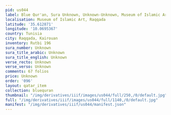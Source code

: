 ```yaml
---
pid: us044
label: Blue Qur'an, Sura Unknown, Unknown-Unknown, Museum of Islamic Art, Raqqada
localisation: Museum of Islamic Art, Raqqada
latitude: '35.612871'
longitude: '10.0695367'
country: Tunisia
city: Raqqada, Kairouan
inventory: Rutbi 196
sura_number: Unknown
sura_title_arabic: Unknown
sura_title_english: Unknown
verse_recto: Unknown
verse_verso: Unknown
comments: 67 folios
price: Unknown
order: '096'
layout: qatar_item
collection: bluequran
thumbnail: "/img/derivatives/iiif/images/us044/full/250,/0/default.jpg"
full: "/img/derivatives/iiif/images/us044/full/1140,/0/default.jpg"
manifest: "/img/derivatives/iiif/us044/manifest.json"
---
```

